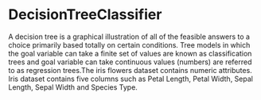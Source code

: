 # DecisionTreeClassifier

A decision tree is a graphical illustration of all of the feasible answers to a choice primarily based totally on certain conditions. Tree models in which the goal variable can take a finite set of values are known as classification trees and goal variable can take continuous values (numbers) are referred to as regression trees.The iris flowers dataset contains numeric attributes.
Iris dataset contains five columns such as Petal Length, Petal Width, Sepal Length, Sepal Width and Species Type.
